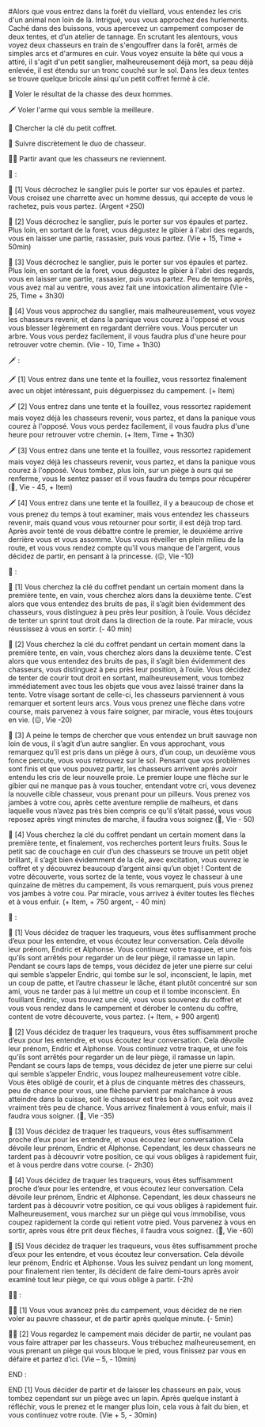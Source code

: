 #Alors que vous entrez dans la forêt du vieillard, vous entendez les cris d'un animal non loin de là. Intrigué, vous vous approchez des hurlements. Caché dans des buissons, vous apercevez un campement composer de deux tentes, et d’un atelier de tannage. En scrutant les alentours, vous voyez deux chasseurs en train de s'engouffrer dans la forêt, armés de simples arcs et d'armures en cuir. Vous voyez ensuite la bête qui vous a attiré, il s'agit d'un petit sanglier, malheureusement déjà mort, sa peau déjà enlevée, il est étendu sur un tronc couché sur le sol. Dans les deux tentes se trouve quelque bricole ainsi qu'un petit coffret fermé à clé.

🥩 Voler le résultat de la chasse des deux hommes.

🗡️ Voler l'arme qui vous semble la meilleure.

🔑 Chercher la clé du petit coffret.

👥 Suivre discrètement le duo de chasseur.

🚶‍♂‍ Partir avant que les chasseurs ne reviennent.

🥩 :

🥩 [1] Vous décrochez le sanglier puis le porter sur vos épaules et partez. Vous croisez une charrette avec un homme dessus, qui accepte de vous le rachetez, puis vous partez. 
(Argent +250)

🥩 [2] Vous décrochez le sanglier, puis le porter sur vos épaules et partez. Plus loin, en sortant de la foret, vous dégustez le gibier à l'abri des regards, vous en laisser une partie, rassasier, puis vous partez. 
(Vie + 15, Time + 50min)

🥩 [3] Vous décrochez le sanglier, puis le porter sur vos épaules et partez. Plus loin, en sortant de la foret, vous dégustez le gibier à l'abri des regards, vous en laisser une partie, rassasier, puis vous partez. Peu de temps après, vous avez mal au ventre, vous avez fait une intoxication alimentaire 
(Vie - 25, Time + 3h30)

🥩 [4] Vous vous approchez du sanglier, mais malheureusement, vous voyez les chasseurs revenir, et dans la panique vous courez à l'opposé et vous vous blesser légèrement en regardant derrière vous. Vous percuter un arbre. Vous vous perdez facilement, il vous faudra plus d'une heure pour retrouver votre chemin. 
(Vie - 10, Time + 1h30)


🗡️ :

🗡️ [1] Vous entrez dans une tente et la fouillez, vous ressortez finalement avec un objet intéressant, puis déguerpissez du campement. (+ Item)

🗡️ [2] Vous entrez dans une tente et la fouillez, vous ressortez rapidement mais voyez déjà les chasseurs revenir, vous partez, et dans la panique vous courez à l'opposé. Vous vous perdez facilement, il vous faudra plus d'une heure pour retrouver votre chemin. 
(+ Item, Time + 1h30)

🗡️ [3] Vous entrez dans une tente et la fouillez, vous ressortez rapidement mais voyez déjà les chasseurs revenir, vous partez, et dans la panique vous courez à l'opposé. Vous tombez, plus loin, sur un piège à ours qui se renferme, vous le sentez passer et il vous faudra du temps pour récupérer 
(🤕, Vie - 45, + Item)

🗡️ [4] Vous entrez dans une tente et la fouillez, il y a beaucoup de chose et vous prenez du temps à tout examiner, mais vous entendez les chasseurs revenir, mais quand vous vous retourner pour sortir, il est déjà trop tard. Après avoir tenté de vous débattre contre le premier, le deuxième arrive derrière vous et vous assomme. Vous vous réveiller en plein milieu de la route, et vous vous rendez compte qu'il vous manque de l'argent, vous décidez de partir, en pensant à la princesse. 
(😖, Vie -10)


🔑 :

🔑 [1] Vous cherchez la clé du coffret pendant un certain moment dans la première tente, en vain, vous cherchez alors dans la deuxième tente. C’est alors que vous entendez des bruits de pas, il s’agit bien évidemment des chasseurs, vous distinguez à peu près leur position, à l’ouïe. Vous décidez de tenter un sprint tout droit dans la direction de la route. Par miracle, vous réussissez à vous en sortir. 
(- 40 min)

🔑 [2] Vous cherchez la clé du coffret pendant un certain moment dans la première tente, en vain, vous cherchez alors dans la deuxième tente. C’est alors que vous entendez des bruits de pas, il s’agit bien évidemment des chasseurs, vous distinguez à peu près leur position, à l’ouïe. Vous décidez de tenter de courir tout droit en sortant, malheureusement, vous tombez immédiatement avec tous les objets que vous avez laissé trainer dans la tente. Votre visage sortant de celle-ci, les chasseurs parviennent à vous remarquer et sortent leurs arcs. Vous vous prenez une flèche dans votre course, mais parvenez à vous faire soigner, par miracle, vous êtes toujours en vie. 
(😖, Vie -20)

🔑 [3] A peine le temps de chercher que vous entendez un bruit sauvage non loin de vous, il s’agit d’un autre sanglier. En vous approchant, vous remarquez qu’il est pris dans un piège à ours, d’un coup, un deuxième vous fonce percute, vous vous retrouvez sur le sol. Pensant que vos problèmes sont finis et que vous pouvez partir, les chasseurs arrivent après avoir entendu les cris de leur nouvelle proie. Le premier loupe une flèche sur le gibier qui ne manque pas à vous toucher, entendant votre cri, vous devenez la nouvelle cible chasseur, vous prenant pour un pilleurs. Vous prenez vos jambes à votre cou, après cette aventure remplie de malheurs, et dans laquelle vous n’avez pas très bien compris ce qu’il s’était passé, vous vous reposez après vingt minutes de marche, il faudra vous soignez 
(🤕, Vie - 50)

🔑 [4] Vous cherchez la clé du coffret pendant un certain moment dans la première tente, et finalement, vos recherches portent leurs fruits. Sous le petit sac de couchage en cuir d’un des chasseurs se trouve un petit objet brillant, il s’agit bien évidemment de la clé, avec excitation, vous ouvrez le coffret et y découvrez beaucoup d’argent ainsi qu’un objet ! Content de votre découverte, vous sortez de la tente, vous voyez le chasseur à une quinzaine de mètres du campement, ils vous remarquent, puis vous prenez vos jambes à votre cou. Par miracle, vous arrivez à éviter toutes les flèches et à vous enfuir. 
(+ Item, + 750 argent, - 40 min)


👥 :

👥 [1] Vous décidez de traquer les traqueurs, vous êtes suffisamment proche d’eux pour les entendre, et vous écoutez leur conversation. Cela dévoile leur prénom, Endric et Alphonse. Vous continuez votre traquee, et une fois qu’ils sont arrêtés pour regarder un de leur piège, il ramasse un lapin. Pendant se cours laps de temps, vous décidez de jeter une pierre sur celui qui semble s’appeler Endric, qui tombe sur le sol, inconscient, le lapin, met un coup de patte, et l’autre chasseur le lâche, étant plutôt concentré sur son ami, vous ne tarder pas à lui mettre un coup et il tombe inconscient. En fouillant Endric, vous trouvez une clé, vous vous souvenez du coffret et vous vous rendez dans le campement et dérober le contenu du coffre, content de votre découverte, vous partez.
(+ Item, + 900 argent)

👥 [2] Vous décidez de traquer les traqueurs, vous êtes suffisamment proche d’eux pour les entendre, et vous écoutez leur conversation. Cela dévoile leur prénom, Endric et Alphonse. Vous continuez votre traque, et une fois qu’ils sont arrêtés pour regarder un de leur piège, il ramasse un lapin. Pendant se cours laps de temps, vous décidez de jeter une pierre sur celui qui semble s’appeler Endric, vous loupez malheureusement votre cible. Vous êtes obligé de courir, et à plus de cinquante mètres des chasseurs, peu de chance pour vous, une flèche parvient par malchance à vous atteindre dans la cuisse, soit le chasseur est très bon à l’arc, soit vous avez vraiment très peu de chance. Vous arrivez finalement à vous enfuir, mais il faudra vous soigner. 
(🤕, Vie -35)

👥 [3] Vous décidez de traquer les traqueurs, vous êtes suffisamment proche d’eux pour les entendre, et vous écoutez leur conversation. Cela dévoile leur prénom, Endric et Alphonse. Cependant, les deux chasseurs ne tardent pas à découvrir votre position, ce qui vous obliges à rapidement fuir, et à vous perdre dans votre course. 
(- 2h30)

👥 [4] Vous décidez de traquer les traqueurs, vous êtes suffisamment proche d’eux pour les entendre, et vous écoutez leur conversation. Cela dévoile leur prénom, Endric et Alphonse. Cependant, les deux chasseurs ne tardent pas à découvrir votre position, ce qui vous obliges à rapidement fuir. Malheureusement, vous marchez sur un piège qui vous immobilise, vous coupez rapidement la corde qui retient votre pied. Vous parvenez à vous en sortir, après vous être prit deux flèches, il faudra vous soignez. 
(🤕, Vie -60)

👥 [5] Vous décidez de traquer les traqueurs, vous êtes suffisamment proche d’eux pour les entendre, et vous écoutez leur conversation. Cela dévoile leur prénom, Endric et Alphonse. Vous les suivez pendant un long moment, pour finalement rien tenter, ils décident de faire demi-tours après avoir examiné tout leur piège, ce qui vous oblige à partir. 
(-2h)


🚶‍♂‍ :

🚶‍♂‍ [1] Vous vous avancez près du campement, vous décidez de ne rien voler au pauvre chasseur, et de partir après quelque minute. (- 5min)

🚶‍♂‍ [2] Vous regardez le campement mais décider de partir, ne voulant pas vous faire attraper par les chasseurs. Vous trébuchez malheureusement, en vous prenant un piège qui vous bloque le pied, vous finissez par vous en défaire et partez d’ici. 
(Vie – 5, - 10min)

END :

END [1] Vous décider de partir et de laisser les chasseurs en paix, vous tombez cependant sur un piège avec un lapin. Après quelque instant à réfléchir, vous le prenez et le manger plus loin, cela vous à fait du bien, et vous continuez votre route. 
(Vie + 5, - 30min)
